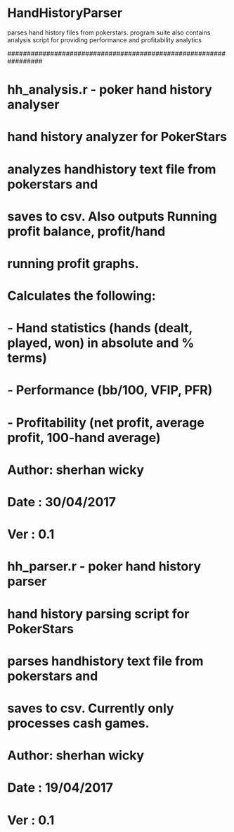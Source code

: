 # HandHistoryParser
parses hand history files from pokerstars. 
program suite also contains analysis script for providing
performance and profitability analytics

#################################################################
# hh_analysis.r - poker hand history analyser
# hand history analyzer for PokerStars
# analyzes handhistory text file from pokerstars and
# saves to csv. Also outputs Running profit balance, profit/hand
# running profit graphs.
#
# Calculates the following:
# - Hand statistics (hands (dealt, played, won) in absolute and % terms)
# - Performance (bb/100, VFIP, PFR)
# - Profitability (net profit, average profit, 100-hand average) 
#
# Author: sherhan wicky
# Date  : 30/04/2017
# Ver   : 0.1


# hh_parser.r - poker hand history parser
# hand history parsing script for PokerStars
# parses handhistory text file from pokerstars and
# saves to csv. Currently only processes cash games.
#
# Author: sherhan wicky
# Date  : 19/04/2017
# Ver   : 0.1

